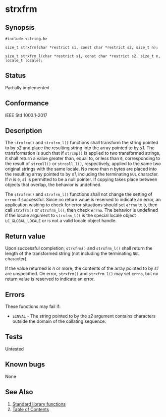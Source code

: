 # strxfrm

## Synopsis

`#include <string.h>`

`size_t strxfrm(char *restrict s1, const char *restrict s2, size_t n);`

`size_t strxfrm_l(char *restrict s1, const char *restrict s2, size_t n, locale_t locale);`

## Status

Partially implemented

## Conformance

IEEE Std 1003.1-2017

## Description

The `strxfrm()` and `strxfrm_l()`
functions shall transform the string pointed to by _s2_ and place the resulting string into the array pointed to by
_s1_. The transformation is such that if `strcmp()` is applied to two transformed
strings, it shall return a value greater than, equal to, or less than `0`, corresponding to the result of `strcoll()`
or `strcoll_l()`, respectively, applied to the same two original strings
with the same locale. No more than n bytes are
placed into the resulting array pointed to by _s1_, including the terminating `NUL` character. If _n_ is `0`, _s1_ is
permitted to be a null pointer. If copying takes place between objects that overlap, the behavior is undefined.

The
`strxfrm()` and `strxfrm_l()` functions shall not change the setting of `errno` if successful.
Since no return value is reserved to indicate an error, an application wishing to check for error situations should set
`errno` to `0`, then call `strxfrm()` or `strxfrm_l()`, then check `errno`.
The
behavior is undefined if the locale argument to `strxfrm_l()` is the special locale object `LC_GLOBAL_LOCALE` or is not
a valid locale object handle.

## Return value

Upon successful completion, `strxfrm()` and `strxfrm_l()` shall return the length of the transformed string
(not including the terminating `NUL` character).

If the value returned is _n_ or more, the contents of the array pointed to by _s1_ are unspecified.
On error, `strxfrm()` and `strxfrm_l()` may
set `errno`, but no return value is reserved to indicate an error.

## Errors

These functions may fail if:

* `EINVAL` - The string pointed to by the _s2_ argument contains characters outside the domain of the collating
sequence.

## Tests

Untested

## Known bugs

None

## See Also

1. [Standard library functions](../README.md)
2. [Table of Contents](../../../README.md)
